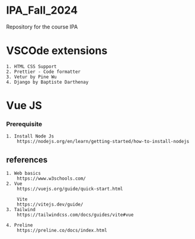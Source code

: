 # IPA_Fall_2024
Repository for the course IPA


# VSCOde extensions
    1. HTML CSS Support
    2. Prettier - Code formatter
    3. Vetur by Pine Wu
    4. Django by Baptiste Darthenay

# Vue JS

### Prerequisite 
    1. Install Node Js
        https://nodejs.org/en/learn/getting-started/how-to-install-nodejs


## references
    1. Web basics
        https://www.w3schools.com/
    2. Vue
        https://vuejs.org/guide/quick-start.html

        Vite 
        https://vitejs.dev/guide/
    3. Tailwind
        https://tailwindcss.com/docs/guides/vite#vue
    
    4. Preline
        https://preline.co/docs/index.html
